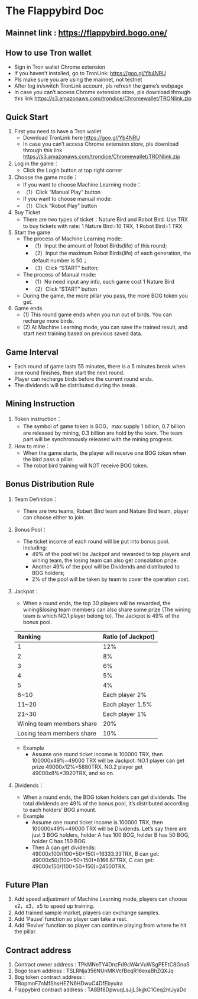 # The Flappybird Doc

## Mainnet link : https://flappybird.bogo.one/

## How to use Tron wallet
* Sign in Tron wallet Chrome extension
* If you haven’t installed, go to TronLink: https://goo.gl/Yb4NRU 
* Pls make sure you are using the mainnet, not testnet
* After log in/switch TronLink account, pls refresh the game’s webpage
* In case you can’t access Chrome extension store, pls download through this link https://s3.amazonaws.com/trondice/Chromewallet/TRONlink.zip 

## Quick Start
1. First you need to have a Tron wallet
    * Download TronLink here https://goo.gl/Yb4NRU
    * In case you can’t access Chrome extension store, pls download through this link https://s3.amazonaws.com/trondice/Chromewallet/TRONlink.zip
2. Log in the game：
    * Click the Login button at top right corner
3. Choose the game mode：
    * If you want to choose Machine Learning mode：
    * （1）Click “Manual Play” button
    * If you want to choose manual mode:
    * （1）Click “Robot Play” button
4. Buy Ticket
    * There are two types of ticket：Nature Bird and Robot Bird. Use TRX to buy tickets with rate: 1 Nature Bird=10 TRX, 1 Robot Bird=1 TRX
5. Start the game
    * The process of Machine Learning mode:
        * （1）Input the amount of Robot Birds(life) of this round;
        * （2）Input the maximum Robot Birds(life) of each generation, the default number is 50；
        * （3）Click “START” button;
    * The process of Manual mode:
        * （1）No need input any info, each game cost 1 Nature Bird
        * （2）Click “START” button
    * During the game, the more pillar you pass, the more BOG token you get.
6. Game ends
    * (1) This round game ends when you run out of birds. You can recharge more birds.
    * (2) At Machine Learning mode, you can save the trained result, and start next training based on previous saved data. 

## Game Interval
* Each round of game lasts 55 minutes, there is a 5 minutes break when one round finishes, then start the next round.
* Player can recharge birds before the current round ends.
* The dividends will be distributed during the break.

## Mining Instruction
1. Token instruction：
    * The symbol of game token is BOG，max supply 1 billion, 0.7 billion are released by mining, 0.3 billion are hold by the team. The team part will be synchronously released with the mining progress.
2. How to mine：
    * When the game starts, the player will receive one BOG token when the bird pass a pillar.
    * The robot bird training will NOT receive BOG token.

## Bonus Distribution Rule
1. Team Definition：
    * There are two teams, Robert Bird team and Nature Bird team, player can choose either to join.
2. Bonus Pool：
    * The ticket income of each round will be put into bonus pool. Including:
        * 49% of the pool will be Jackpot and rewarded to top players and wining team, the losing team can also get consolation prize.
        * Another 49% of the pool will be Dividends and distributed to BOG holders;
        * 2% of the pool will be taken by team to cover the operation cost.
3. Jackpot：
    * When a round ends, the top 30 players will be rewarded, the wining&losing team members can also share some prize (The wining team is which NO.1 player belong to). The Jackpot is 49% of the bonus pool. 

    | Ranking                   | Ratio (of Jackpot)    |
    | :------------------------ | :-------------------- |
    | 1	                        | 12%                   |
    | 2	                        | 8%                    |
    | 3	                        | 6%                    |
    | 4	                        | 5%                    |
    | 5	                        | 4%                    |
    | 6~10	                    | Each player 2%        |
    | 11~20	                    | Each player 1.5%      |
    | 21~30	                    | Each player 1%        |
    | Wining team members share	| 20%                   |
    | Losing team members share	| 10%                   |

    * Example
        * Assume one round ticket income is 100000 TRX, then 100000x49%=49000 TRX will be Jackpot. NO.1 player can get prize 49000x12%=5880TRX, NO.2 player get 49000x8%=3920TRX, and so on.
4. Dividends：
    * When a round ends, the BOG token holders can get dividends. The total dividends are 49% of the bonus pool, it’s distributed according to each holders’ BOG amount.
    * Example
        * Assume one round ticket income is 100000 TRX, then 100000x49%=49000 TRX will be Dividends. Let’s say there are just 3 BOG holders, holder A has 100 BOG, holder B has 50 BOG, holder C has 150 BOG. 
        * Then A can get dividends: 49000x100/(100+50+150)=16333.33TRX, B can get: 49000x50/(100+50+150)=8166.67TRX, C can get: 49000x150/(100+50+150)=24500TRX.

## Future Plan
1. Add speed adjustment of Machine Learning mode, players can choose x2，x3，x5 to speed up training.
2. Add trained sample market, players can exchange samples.
3. Add ‘Pause’ function so player can take a rest.
4. Add ‘Revive’ function so player can continue playing from where he hit the pillar.

## Contract address
1. Contract owner address : TPkMNeTY4DnzFd9cW4rVuWSgPEFtC8GnaS
2. Bogo team address : TSLRNja356NUnMKVcfBeqR16exaBhZQXJq
3. Bog token contract address : TBopmnF7nMfShsHEZN6HDwuC4DfEbyuira
4. Flappybird contract address : TA8Bf8DpwuqLsJjL3kjjkC1Ceq2ntJyaDo

